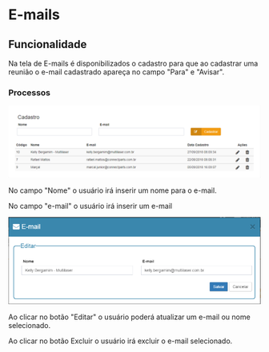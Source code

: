 # E-mails

## Funcionalidade

Na tela de E-mails é disponibilizados o cadastro para que ao cadastrar uma reunião o e-mail cadastrado apareça no campo "Para" e "Avisar".

### Processos

![](../../.gitbook/assets/image%20%2815%29.png)

  
No campo "Nome" o usuário irá inserir um nome para o e-mail.

No campo "e-mail" o usuário irá inserir um e-mail

![](../../.gitbook/assets/image%20%2850%29.png)

Ao clicar no botão "Editar" o usuário poderá atualizar um e-mail ou nome selecionado.

Ao clicar no botão Excluir o usuário irá excluir o e-mail selecionado.


